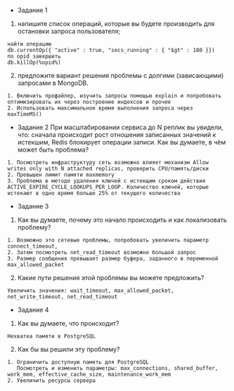 - Задание 1
1. напишите список операций, которые вы будете производить для остановки запроса пользователя;
```text
найти операцию
db.currentOp({ "active" : true, "secs_running" : { "$gt" : 180 }})
по opid завершить 
db.killOp(%opid%)
```
2. предложите вариант решения проблемы с долгими (зависающими) запросами в MongoDB.
```text
1. Включить профайлер, изучить запросы помощью explain и попробовать оптимизировать их через построение индексов и прочее
2. Использовать максимальное время выполнения запроса через maxTimeMS()
```

- Задание 2
При масштабировании сервиса до N реплик вы увидели, что:
    сначала происходит рост отношения записанных значений к истекшим,
    Redis блокирует операции записи.
Как вы думаете, в чём может быть проблема?

```text
1. Посмотреть инфраструктуру сеть возможно влияет механизм Allow writes only with N attached replicas, проверить CPU/память/диски 
2. Превышен лимит памяти maxmemory
3. Проблема в методе удаления ключей с истекщим сроком действия ACTIVE_EXPIRE_CYCLE_LOOKUPS_PER_LOOP. Количество ключей, которые истекают в одно время больше 25% от текущего количества
```

- Задание 3
1. Как вы думаете, почему это начало происходить и как локализовать проблему?
```text
1. Возможно это сетевые проблемы, попробовать увеличить параметр connect_timeout, 
2. Затем посмотреть net_read_timeout возможно большой запрос 
3. Размер сообщения превышает размер буфера, заданного в переменной  max_allowed_packet
```

2. Какие пути решения этой проблемы вы можете предложить?
```text
Увеличить значения: wait_timeout, max_allowed_packet, net_write_timeout, net_read_timeout
```

- Задание 4
1. Как вы думаете, что происходит?
```text
Нехватка памяти в PostgreSQL
```
2. Как бы вы решили эту проблему?
```
1. Ограничить доступную память для PostgreSQL
   Посмотреть и изменить параметры: max_connections, shared_buffer, work_mem, effective_cache_size, maintenance_work_mem
2. Увеличить ресурсы сервера
```